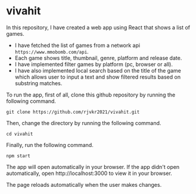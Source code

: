 # vivahit

In this repository, I have created a web app using React that shows a list of games.

- I have fetched the list of games from a network api `https://www.mmobomb.com/api`.
- Each game shows title, thumbnail, genre, platform and release date.
- I have implemented filter games by platform (pc, browser or all).
- I have also implemented local search based on the title of the game which allows user to input a text and show filtered results based on substring matches.

To run the app, first of all, clone this github repository by running the following command.
```
git clone https://github.com/rjvkr2021/vivahit.git
```
Then, change the directory by running the following command.
```
cd vivahit
```
Finally, run the following command.
```
npm start
```
The app will open automatically in your browser. If the app didn't open automatically, open http://localhost:3000 to view it in your browser.

The page reloads automatically when the user makes changes.
